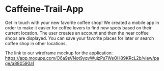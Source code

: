 # Caffeine-Trail-App
Get in touch with your new favorite coffee shop! We created a mobile app in order to make it easier for coffee lovers to find new spots based on their current location. The user creates an account and then the near coffee shops are displayed. You can save your favorite places for later or search coffee shop in other locations.

The link to our wireframe mockup for the application: https://app.moqups.com/O6a9sVNot9yqvWujzPs7WsOH89KRcL2b/view/page/a880590a1

